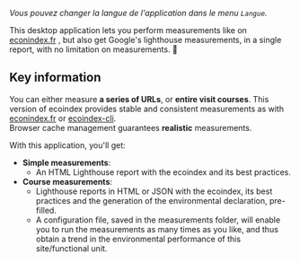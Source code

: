 _Vous pouvez changer la langue de l'application dans le menu `Langue`._

This desktop application lets you perform measurements like on [econindex.fr](https://econindex.fr) , but also get Google's lighthouse measurements, in a single report, with no limitation on measurements. 🎉

## Key information

You can either measure **a series of URLs**, or **entire visit courses**.
This version of ecoindex provides stable and consistent measurements as with [econindex.fr](https://econindex.fr) or [ecoindex-cli](https://github.com/cnumr/ecoindex_python_fullstack/blob/main/projects/ecoindex_cli/README.md).  
Browser cache management guarantees **realistic** measurements.

With this application, you'll get:

- **Simple measurements**:
    - An HTML Lighthouse report with the ecoindex and its best practices.
- **Course measurements**:
    - Lighthouse reports in HTML or JSON with the ecoindex, its best practices and the generation of the environmental declaration, pre-filled.
    - A configuration file, saved in the measurements folder, will enable you to run the measurements as many times as you like, and thus obtain a trend in the environmental performance of this site/functional unit.
